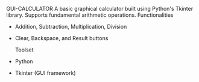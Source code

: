 ﻿ GUI-CALCULATOR
A basic graphical calculator built using Python's Tkinter library. Supports fundamental arithmetic operations.
 Functionalities
- Addition, Subtraction, Multiplication, Division
- Clear, Backspace, and Result buttons

  Toolset
- Python
- Tkinter (GUI framework)
